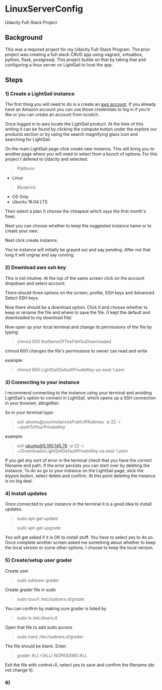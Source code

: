 # LinuxServerConfig
Udacity Full-Stack Project

## Background
This was a required project for my Udacity Full-Stack Program. The prior project was creating a full-stack CRUD app using vagrant, virtualbox, python, flask, postgresql. This project builds on that by taking that and configuring a linux server on LightSail to host the app.

## Steps

### 1) Create a LightSail instance

 The first thing you will need to do is a create an [aws account](http://aws.amazon.com). If you already have an Amazon account you can use those credentials to log in if you'd like or you can create an account from scratch.

 Once logged in to aws locate the LightSail product. At the time of this writing it can be found by clicking the compute button under the explore our products section or by using  the search magnifying glass icon and searching for LightSail.

 On the main LightSail page click create new instance. This will bring you to another page where you will need to select from a bunch of options. For this project I defered to Udacity and selected:

 > Platform: 
 * Linux

 > Blueprint: 
 * OS Only
 * Ubuntu 16.04 LTS

Then select a plan (I choose the cheapest which says the first month's free).

Next you can choose whether to keep the suggested instance name or to create your own.

Next click create instance.

You're instance will initially be grayed out and say pending. After not that long it will ungray and say running. 

### 2) Download aws ssh key

This is not intutive. At the top of the same screen click on the account dropdown and select account.

There should three options on the screen; profile, SSH keys and Advanced. Select SSH keys.

Now there should be a download option. Click it and choose whether to keep or rename the file and where to save the file. (I kept the default and downloaded to my download file)

Now open up your local terminal and change its permissions of the file by typing:
> chmod 600 theNameOfTheFileYouDownloaded

chmod 600 changes the file's permissions to owner can read and write

example:
> chmod 600 LightSailDefaultPrivateKey-us-east-1.pem

### 3) Connecting to your instance

I recommend connecting to the instance using your terminal and avoiding LightSail's option to connect in LightSail, which opens up a SSH connection in your browser, altogether. 

So in your terminal type:
> ssh ubuntu@yourInstancesPublicIPAddress -p 22 -i ~/pathToYourPrivateKey

example:
> ssh ubuntu@5.190.145.76 -p 22 -i ~/Downloads/LightSailDefaultPrivateKey-us.east-1.pem

If you get any sort of error in the terminal check that you have the correct filename and path. If the error persists you can start over by deleting the instance.  To do so go to your instance on the LightSail page, slick the elypsis button, select delete and confirm. At this point deleting the instance is no big deal.

### 4) Install updates

Once connected to your instance in the terminal it is a good idea to install updates.

> sudo apt-get update

> sudo apt-get upgrade

You will get asked if it is OK to install stuff. You have to select yes to do so. Once complete another screen asked me something about whether to keep the local version or some other options. I choose to keep the local version.

### 5) Create/setup user grader

Create user

> sudo adduser grader

Create grader file in sudo

> sudo touch /etc/sudoers.d/grader

You can confirm by making sure grader is listed by

> sudo ls /etc/doers.d

Open that file to add sudo access

> sudo nano /etc/sudoers.d/grader

The file should be blank. Enter: 

> grader ALL=(ALL) NOPASSWD:ALL

Exit the file with control+X, select yes to save and confirm the filename (do not change it).

### 6) 



